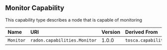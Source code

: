 ## Monitor Capability

This capability type describes a node that is capable of monitoring

| Name      | URI                          | Version | Derived From              |
| :-------- | :--------------------------- | :------ | :------------------------ |
| `Monitor` | `radon.capabilities.Monitor` | 1.0.0   | `tosca.capabilities.Root` |
